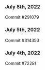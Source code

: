 ### July 8th, 2022

Commit #291079

### July 5th, 2022

Commit #314353


### July 4th, 2022

Commit #72281

